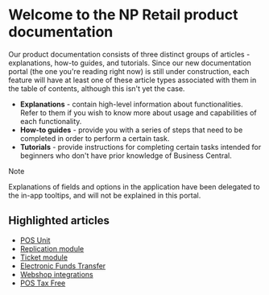 # Welcome to the NP Retail product documentation

Our product documentation consists of three distinct groups of articles - explanations, how-to guides, and  tutorials. Since our new documentation portal (the one you're reading right now) is still under construction, each feature will have at least one of these article types associated with them in the table of contents, although this isn't yet the case. 

- **Explanations** - contain high-level information about functionalities. Refer to them if you wish to know more about usage and capabilities of each functionality.
- **How-to guides** - provide you with a series of steps that need to be completed in order to perform a certain task. 
- **Tutorials** - provide instructions for completing certain tasks intended for beginners who don't have prior knowledge of Business Central.

> [!Note]
> Explanations of fields and options in the application have been delegated to the in-app tooltips, and will not be explained in this portal. 

## Highlighted articles

- [POS Unit](../../retail/posunit/intro.md)
- [Replication module](../../retail/replication/intro.md)
- [Ticket module](../../entertainment/ticket/intro.md)
- [Electronic Funds Transfer](../../retail/eft/intro.md)
- [Webshop integrations](../../retail/webshopintegrations/intro.md) 
- [POS Tax Free](../../retail/postaxfree/intro.md)
